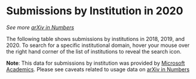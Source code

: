 # Submissions by Institution in 2020

_See more [arXiv in Numbers](/about/reports/2020_usage)_

The following table shows submissions by institutions in 2018, 2019, and 2020. To search for a specific institutional domain, hover your mouse over the right hand corner of the list of institutions to reveal the search icon.

**Note**: This data for submissions by institution was provided by [Microsoft Academics](https://academic.microsoft.com/home). Please see caveats related to usage data on [arXiv in Numbers](/about/reports/2020_usage)

<script type='text/javascript' src='https://tableau.cornell.edu/javascripts/api/viz_v1.js'></script>
<div class='tableauPlaceholder' style='width: 742px; height: 599px;'>
  <object class='tableauViz' width='742' height='599' style='display:none;'>
  <param name='host_url' value='https%3A%2F%2Ftableau.cornell.edu%2F' />
  <param name='embed_code_version' value='3' />
  <param name='site_root' value='' />
  <param name='name' value='arXivPapersByInst&#47;Sheet1' />
  <param name='tabs' value='no' />
  <param name='toolbar' value='yes' />
  <param name='showAppBanner' value='false' />
  </object>
</div>
